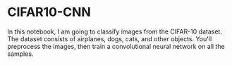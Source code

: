 # CIFAR10-CNN
In this notebook, I am going to classify images from the CIFAR-10 dataset. The dataset consists of airplanes, dogs, cats, and other objects. You'll preprocess the images, then train a convolutional neural network on all the samples.
